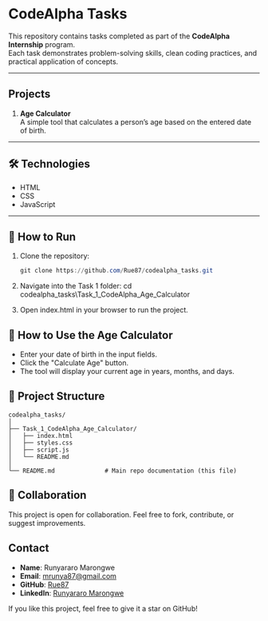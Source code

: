 # CodeAlpha Tasks  

This repository contains tasks completed as part of the **CodeAlpha Internship** program.  
Each task demonstrates problem-solving skills, clean coding practices, and practical application of concepts.  

---

## Projects  

1. **Age Calculator**  
A simple tool that calculates a person’s age based on the entered date of birth. 

--- 

## 🛠️ Technologies  
- HTML  
- CSS  
- JavaScript  

---
 
## 🚀 How to Run  

1. Clone the repository:  
   ```powershell
   git clone https://github.com/Rue87/codealpha_tasks.git

2. Navigate into the Task 1 folder: cd codealpha_tasks\Task_1_CodeAlpha_Age_Calculator


3. Open index.html in your browser to run the project.

## 🧮 How to Use the Age Calculator

- Enter your date of birth in the input fields.
- Click the "Calculate Age" button.
- The tool will display your current age in years, months, and days.

## 📁 Project Structure  

```
codealpha_tasks/
│
├── Task_1_CodeAlpha_Age_Calculator/        
│   ├── index.html
│   ├── styles.css
│   ├── script.js
│   └── README.md          
│
└── README.md              # Main repo documentation (this file)
```

## 🤝 Collaboration

This project is open for collaboration. Feel free to fork, contribute, or suggest improvements.

## Contact
- **Name**: Runyararo Marongwe  
- **Email**: mrunya87@gmail.com  
- **GitHub**: [Rue87](https://github.com/Rue87)  
- **LinkedIn**: [Runyararo Marongwe](https://www.linkedin.com/in/runyararo-marongwe-24835279)


If you like this project, feel free to give it a star on GitHub!
